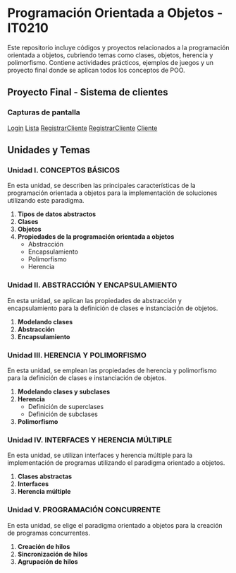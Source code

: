 # Programación Orientada a Objetos - IT0210

Este repositorio incluye códigos y proyectos relacionados a la programación orientada a objetos, cubriendo temas como clases, objetos, herencia y polimorfismo. Contiene actividades prácticos, ejemplos de juegos y un proyecto final donde se aplican todos los conceptos de POO.

## Proyecto Final - Sistema de clientes

### Capturas de pantalla

[Login](./Parcial%203/Screenshots/Captura%20de%20pantalla%202024-02-25%20082619.png)
[Lista](./Parcial%203/Screenshots/Captura%20de%20pantalla%202024-02-25%20082631.png)
[RegistrarCliente](./Parcial%203/Screenshots/Captura%20de%20pantalla%202024-02-25%20082722.png)
[RegistrarCliente](./Parcial%203/Screenshots/Captura%20de%20pantalla%202024-02-25%20082840.png)
[Cliente](./Parcial%203/Screenshots/Captura%20de%20pantalla%202024-02-25%20082853.png)

## Unidades y Temas

### Unidad I. CONCEPTOS BÁSICOS

En esta unidad, se describen las principales características de la programación orientada a objetos para la implementación de soluciones utilizando este paradigma.

1. **Tipos de datos abstractos**
2. **Clases**
3. **Objetos**
4. **Propiedades de la programación orientada a objetos**
   - Abstracción
   - Encapsulamiento
   - Polimorfismo
   - Herencia

### Unidad II. ABSTRACCIÓN Y ENCAPSULAMIENTO

En esta unidad, se aplican las propiedades de abstracción y encapsulamiento para la definición de clases e instanciación de objetos.

1. **Modelando clases**
2. **Abstracción**
3. **Encapsulamiento**

### Unidad III. HERENCIA Y POLIMORFISMO

En esta unidad, se emplean las propiedades de herencia y polimorfismo para la definición de clases e instanciación de objetos.

1. **Modelando clases y subclases**
2. **Herencia**
   - Definición de superclases
   - Definición de subclases
3. **Polimorfismo**

### Unidad IV. INTERFACES Y HERENCIA MÚLTIPLE

En esta unidad, se utilizan interfaces y herencia múltiple para la implementación de programas utilizando el paradigma orientado a objetos.

1. **Clases abstractas**
2. **Interfaces**
3. **Herencia múltiple**

### Unidad V. PROGRAMACIÓN CONCURRENTE

En esta unidad, se elige el paradigma orientado a objetos para la creación de programas concurrentes.

1. **Creación de hilos**
2. **Sincronización de hilos**
3. **Agrupación de hilos**
